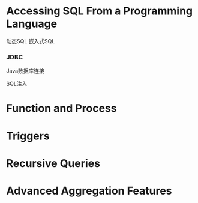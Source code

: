 # Accessing SQL From a Programming Language
动态SQL
嵌入式SQL

### JDBC
Java数据库连接

SQL注入




# Function and Process


# Triggers



# Recursive Queries



# Advanced Aggregation Features